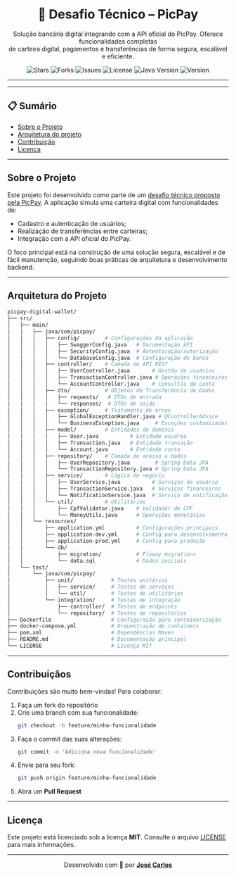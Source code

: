 <h1 align="center">💼 Desafio Técnico – PicPay</h1>

<p align="center">
  Solução bancária digital integrando com a API oficial do PicPay. Oferece funcionalidades completas <br />
  de carteira digital, pagamentos e transferências de forma segura, escalável e eficiente.
</p>

<div align="center">
  <img src="https://img.shields.io/github/stars/carlos0ff/picpay-digital-wallet?style=for-the-badge&color=yellow" alt="Stars">
  <img src="https://img.shields.io/github/forks/carlos0ff/picpay-digital-wallet?style=for-the-badge&color=blue" alt="Forks">
  <img src="https://img.shields.io/github/issues/carlos0ff/picpay-digital-wallet?style=for-the-badge&color=green" alt="Issues">
  <img src="https://img.shields.io/badge/license-MIT-green?style=for-the-badge&logo=open-source-initiative" alt="License">
  <img src="https://img.shields.io/badge/Java-17+-orange?style=for-the-badge&logo=openjdk" alt="Java Version">
  <img src="https://img.shields.io/badge/Version-1.0.0-blue?style=for-the-badge" alt="Version">
</div>

---

---

## 📋 Sumário

- [Sobre o Projeto](#sobre-o-projeto)
- [Arquitetura do projeto](#arquitetura-do-projeto)
- [Contribuição](#contribuição)
- [Licença](#licença)

---

## Sobre o Projeto
Este projeto foi desenvolvido como parte de um [desafio técnico proposto pela PicPay](https://github.com/carlos0ff/picpay-digital-wallet/docs). A aplicação simula uma carteira digital com funcionalidades de:

- Cadastro e autenticação de usuários;
- Realização de transferências entre carteiras;
- Integração com a API oficial do PicPay.

<p>O foco principal está na construção de uma solução segura, escalável e de fácil manutenção, seguindo boas práticas de arquitetura e desenvolvimento backend.</p>

---

## Arquitetura do Projeto

```bash
picpay-digital-wallet/
├── src/
│   ├── main/
│   │   ├── java/com/picpay/
│   │   │   ├── config/        # Configurações da aplicação
│   │   │   │   ├── SwaggerConfig.java   # Documentação API
│   │   │   │   ├── SecurityConfig.java  # Autenticação/autorização
│   │   │   │   └── DatabaseConfig.java  # Configuração do banco
│   │   │   ├── controller/    # Camada de API REST
│   │   │   │   ├── UserController.java       # Gestão de usuários
│   │   │   │   ├── TransactionController.java # Operações financeiras
│   │   │   │   └── AccountController.java    # Consultas de conta
│   │   │   ├── dto/           # Objetos de Transferência de Dados
│   │   │   │   ├── requests/   # DTOs de entrada
│   │   │   │   └── responses/  # DTOs de saída
│   │   │   ├── exception/     # Tratamento de erros
│   │   │   │   ├── GlobalExceptionHandler.java # @ControllerAdvice
│   │   │   │   └── BusinessException.java     # Exceções customizadas
│   │   │   ├── model/         # Entidades de domínio
│   │   │   │   ├── User.java          # Entidade usuário
│   │   │   │   ├── Transaction.java   # Entidade transação
│   │   │   │   └── Account.java       # Entidade conta
│   │   │   ├── repository/    # Camada de acesso a dados
│   │   │   │   ├── UserRepository.java        # Spring Data JPA
│   │   │   │   └── TransactionRepository.java # Spring Data JPA
│   │   │   ├── service/       # Lógica de negócio
│   │   │   │   ├── UserService.java          # Serviços de usuário
│   │   │   │   ├── TransactionService.java   # Serviços financeiros
│   │   │   │   └── NotificationService.java  # Serviço de notificação
│   │   │   └── util/          # Utilitários
│   │   │       ├── CpfValidator.java    # Validador de CPF
│   │   │       └── MoneyUtils.java      # Operações monetárias
│   │   └── resources/
│   │       ├── application.yml          # Configurações principais
│   │       ├── application-dev.yml      # Config para desenvolvimento
│   │       ├── application-prod.yml     # Config para produção
│   │       └── db/
│   │           ├── migration/           # Flyway migrations
│   │           └── data.sql             # Dados iniciais
│   └── test/
│       └── java/com/picpay/
│           ├── unit/            # Testes unitários
│           │   ├── service/     # Testes de serviços
│           │   └── util/        # Testes de utilitários
│           └── integration/     # Testes de integração
│               ├── controller/  # Testes de endpoints
│               └── repository/  # Testes de repositórios
├── Dockerfile                   # Configuração para containerização
├── docker-compose.yml           # Orquestração de containers
├── pom.xml                      # Dependências Maven
├── README.md                    # Documentação principal
└── LICENSE                      # Licença MIT
```
---

## Contribuiçãos

Contribuições são muito bem-vindas! Para colaborar:

1. Faça um fork do repositório
2. Crie uma branch com sua funcionalidade:
   ```bash
   git checkout -b feature/minha-funcionalidade
   ```
3. Faça o commit das suas alterações:
   ```bash
   git commit -m 'Adiciona nova funcionalidade'
   ```
4. Envie para seu fork:
   ```bash
   git push origin feature/minha-funcionalidade
   ```
5. Abra um **Pull Request**

---

## Licença

Este projeto está licenciado sob a licença **MIT**. Consulte o arquivo [LICENSE](LICENSE) para mais informações.

---

<p align="center">
  Desenvolvido com 💚 por <a href="https://github.com/carlos0ff" target="_blank"><strong>José Carlos</strong></a>
</p>